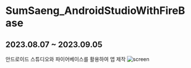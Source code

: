 # SumSaeng_AndroidStudioWithFireBase
## 2023.08.07 ~ 2023.09.05
안드로이드 스튜디오와 파이어베이스를 활용하여 앱 제작
![screen](https://github.com/chelling2/SumSaeng_AndroidStudioWithFireBase/assets/114050357/c3009592-fde2-4776-9faa-e6a71e1b4c0c)
